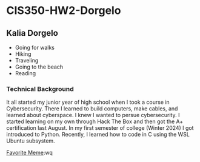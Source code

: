 # CIS350-HW2-Dorgelo
## Kalia Dorgelo
- Going for walks
- Hiking
- Traveling
- Going to the beach
- Reading
### Technical Background
It all started my junior year of high school when I took a course in Cybersecurity. There I learned to build computers, make cables, and learned about cyberspace. I knew I wanted to persue cybersecurity. I started learning on my own through Hack The Box and then got the A+ certification last August. In my first semester of college (Winter 2024) I got introduced to Python. Recently, I learned how to code in C using the WSL Ubuntu subsystem.  

[Favorite Meme](https://images.techadvisor.com/cmsdata/slideshow/3634008/funny_tech_memes_2.jpg):wq
